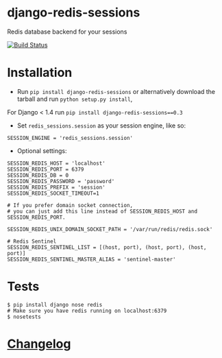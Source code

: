 django-redis-sessions
=======================
Redis database backend for your sessions


[![Build Status](https://travis-ci.org/martinrusev/django-redis-sessions.svg?branch=master)](https://travis-ci.org/martinrusev/django-redis-sessions)


Installation
============

* Run `pip install django-redis-sessions` or alternatively  download the tarball and run `python setup.py install`,

For Django < 1.4 run `pip install django-redis-sessions==0.3`

* Set `redis_sessions.session` as your session engine, like so:


```
SESSION_ENGINE = 'redis_sessions.session'
```

* Optional settings:

```
SESSION_REDIS_HOST = 'localhost'
SESSION_REDIS_PORT = 6379
SESSION_REDIS_DB = 0
SESSION_REDIS_PASSWORD = 'password'
SESSION_REDIS_PREFIX = 'session'
SESSION_REDIS_SOCKET_TIMEOUT=1

# If you prefer domain socket connection, 
# you can just add this line instead of SESSION_REDIS_HOST and SESSION_REDIS_PORT.

SESSION_REDIS_UNIX_DOMAIN_SOCKET_PATH = '/var/run/redis/redis.sock'

# Redis Sentinel 
SESSION_REDIS_SENTINEL_LIST = [(host, port), (host, port), (host, port)]
SESSION_REDIS_SENTINEL_MASTER_ALIAS = 'sentinel-master'

```



Tests
============


```
$ pip install django nose redis
# Make sure you have redis running on localhost:6379
$ nosetests
```

# [Changelog](https://github.com/martinrusev/django-redis-sessions/blob/master/CHANGELOG.md)
